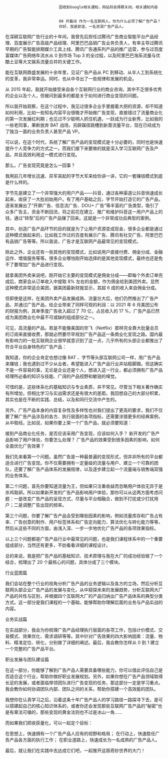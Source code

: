 
                            
                            因收到Google相关通知，网站将会择期关闭。相关通知内容
                            
                            
                            00 开篇词 作为一名互联网人，你为什么必须了解广告产品？
                            你好，我是郭谊，一名资深广告产品人。

在深耕互联网广告行业的十年间，我曾先后担任过腾讯广告商业智能平台产品经理、百度展示广告高级产品经理、阿里巴巴品销广告业务负责人，有幸主导过腾讯早期的广告智能排期媒介工具上线、腾讯广告通系列产品的推广运营，参与过百度富媒体广告网络年流水从 0 到市场 Top 3 的全过程，以及阿里巴巴淘系流量与优酷土豆等大文娱系流量合并的关键工作。

能在互联网鼎盛发展的十余年里，见证广告产品从 PC 到移动、从半人工到系统化的变革，我非常幸运。同时，也从中寻出了一些规律和发展的机会。

从 2015 年起，我就开始接受来自各个互联网行业的商业咨询，其中不乏很多优秀的企业以及个人，但被问到最多的都是关于如何进行商业变现的问题。

所以我开始观察，在这个过程中，我见过很多企业手里握着大把的资源，却不知道如何利用，比如一些知名内容平台很晚才开始做广告变现，直接错过了流量商业化的第一次发展红利期；也见过不少聪明人抓住机遇，一跃成为行业新秀，比如我的一些老同事，果断放弃 BAT 战场，另辟蹊径跳槽到新晋流量平台，现在已经成为了独当一面的业务负责人甚至产品 VP。

可以说，在这个时代，系统了解广告产品的变现模式是十分必要的，同时也是快速提升个人竞争力的方式之一。而我们接下来要做的就是深入学习互联网广告及产品，并且高效利用这一模式进行变现。

那么，广告变现究竟是怎么一回事？

我用前几年增长迅速、异军突起的字节大军来给你讲一讲，它的一套赚钱模式到底是什么样的。

字节先是建立了一个非常强大的用户产品——抖音，通过各种渠道让抖音快速成长起来，收获了一大批初始用户。有了用户基础之后，字节开始打造它的广告产品，逐渐发展出了“开屏广告、信息流广告、DOU+ 广告”等丰富的广告类型，吸引了众多广告主，资金不断回流，将之前花在建立、推广和维护抖音这一用户产品上的钱，通过“转型”后的广告产品赚了回来。这就是一个非常成功且典型的案例。

其中，创造广告产品环节的目的就是为了让用户资源变成现金，很多企业都是通过这种模式做起来的，比如我工作过的百度有展示广告、腾讯有社交广告、阿里巴巴有品销广告等等。所以我说，广告才是互联网产品最常见的变现模式。

除此之外，企业还有一些其他的变现模式，比如说用户直接付费、佣金分成、金融运作、增值服务等等。很多企业哪怕刚开始选择的是其他变现模式，最终也还是免不了要增加广告产品进行变现。

就拿美团外卖来说吧，刚开始它主要的变现模式是佣金分成——即每个外卖订单完成后，商家会从订单收入中提取 8% 左右的金额，作为佣金给到美团外卖。显然这种模式非常适合美团，据美团最新财报显示，其超 6 成的收入来自佣金分成。

但即使是这样，在美团外卖产品发展成熟、流量壮大后，他们仍然推出了广告产品，并通过广告产品，给企业带来了同样可观的利润：以 2021 年 6 月美团公布的财报为例，其单季度广告收入超过了 70 亿，占总收入的 17 %，广告产品已然成为美团商业化中最不可或缺的组成部分之一。



可见，高流量的产品，若是不能像美国的奈飞（Netflix）那样完全靠大批量会员的订阅来直接收费，那就必然要尽早规划广告产品这一条商业化变现之路。国内最有影响力的一批互联网企业很早就意识到了这一点，几乎所有的头部企业都推出了符合平台自身特色的广告产品：



我知道，你的企业肯定也想过像 BAT 、字节等头部互联网公司一样，用广告产品来赚钱；我也遇到过不少从业者，希望能进入广告产品行业并站稳脚跟。但这确实不是一件容易的事，无论是企业还是个人，想进入这一行业，都必须拥有广告产品经理所必备的知识与技能、广阔的产品视野和敏锐的嗅觉。

可惜的是，这些体系化的基础知识与专业素质，并不常见。尽管当下相关著作确实有所增加，但相比学习与实战需求还是有很大的差距。我回想自己的大部分积累，其实也是在不断的实践、总结，以及和同行交流中产生的。

另外，广告产品本身的内容复杂性及多样性也对我们提出了更高的要求，我们不仅要了解广告产品涉及的各方、执行层面的各项指标，还需要涉猎更多的经典案例，从中取经。比如说，如果你要上架一个广告产品，就必须要知道：


接到产品商业化任务，是否应该采用广告变现，应该如何入手？
新开发的广告产品影响了用户体验，你要怎么处理？
广告产品的效果受到很多因素的影响，如何全面优化广告效果？


我们先来看第一个问题。虽然广告是一种最普遍的变现形式，但并非所有的平台都适合进行广告变现。你不仅需要拥有一定量级的流量与用户、建立一个可靠的团队，还要了解广告产品体系的发展规律，以及逐步建立起一个流量端与销售端双强的业务体系。

第二个问题，首先你要知道流量为王，但如果只注重收益而忽略用户体验无异于是杀鸡取卵。所以如果新开发的广告产品影响用户体验，那你可以从这两方面考虑问题：一是改变广告产品的呈现方式，尽量与平台相融合，做到不打扰或少打扰用户；二是调整广告出现的频率。

第三个问题，你要了解广告产品会受到哪些因素的影响，例如流量库存和广告占有率、广告创意的制作、用户标签体系和广告定向能力、算法优化与转化能力等等，然后从这些不同的方面，由浅入深、一步一步地优化广告产品的各项效果指标。

以上三个问题都是广告产品行业中最常见的问题，也是我们课程体系中的一个重要组成部分，当然还有更多，不妨看看详细的课程设计。

总的来说，我是把广告产品的基础知识、技术原理与我在大厂的成功经验做了一个结合，梳理出了 20 个最核心的问题，具体分成了三个模块。


行业蓝图篇


我们会站在整个行业的视角分析广告产品的业务逻辑以及各方的立场，然后分析互联网头部企业广告产品的发展与变化，从中窥探未来的发展趋势，分析互联网大厂产品的共性与区别，并根据四个互联网大厂的产品归纳出广告产品体系的典型分类方式。这一部分是我们课程的一个基础，能够帮助你理解后面的业务与产品实战的内容。


业务实战篇


在实战部分，我会为你梳理广告产品经理执行层面的各项工作，包括计价模式、交易模式、效果优化、需求调研等等。其中针对广告效果的四大影响因素：流量、物料、精准定位、转化，分别做了详细的阐述。最后，我会教你怎样从 0 到 1 建立一个完整的广告产品平台。


职业发展与团队建设篇


在这一部分，你能够了解到广告产品人需要具备哪些能力，你可以借此评估自己是否适合这个行业，帮助你做好职业发展规划。另外，如果你想在广告产品领域取得长足的发展，或者面临带领团队进行广告变现的任务，那这部分一定是学习重点。我会教你如何协调团队内部、团队之间的关系，帮助你搭建一个高效能的团队。



我想你在认真学习之后，沿着这条十年广告产品人的学习路径一路探寻下去，是可以搭建起自己的核心知识体系的，或者你还会发现那些互联网广告产品的“秘密”也是有章法可循的，那些变现的黄金法则也不过是冰山一角……

而如果我们把收获量化，可以一起定个目标：


在思想上，快速拥有一个广告产品人应有的视野和格局；
在行动上，快速胜任广告产品各方面的执行工作；
在职业道路上，快速成长为一名成熟的广告产品人。


最后，就让我们在实践中去达成它们吧，一起推开这扇奇妙世界的大门！

                        
                        
                            